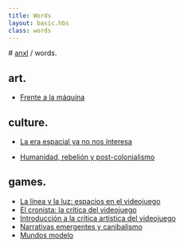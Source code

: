 ```yaml
---
title: Words
layout: basic.hbs
class: words
---
```


# [anxl](work.html) / words.

<h2 id="art">art.</h2>

- [Frente a la máquina](http://tres.visual404.com/frente-a-la-maquina/)

<h2 id="culture">culture.</h2>

- [La era espacial ya no nos interesa](http://www.yorokobu.es/era-espacial/)

- [Humanidad, rebelión y post-colonialismo](http://cuatro.visual404.com/humanidad-rebelion-y-post-colonialismo/)

<h2 id="games">games.</h2>


- [La línea y la luz: espacios en el videojuego](http://www.presura.es/2018/01/31/linea-luz-espacios-en-el-videojuego/)
- [El cronista: la crítica del videojuego](http://www.presura.es/2017/05/16/la-critica-del-videojuego/)
- [Introducción a la crítica artística del videojuego](https://www.academia.edu/27064996/Introducci%C3%B3n_a_la_Cr%C3%ADtica_Art%C3%ADstica_del_Videojuego_como_Medio)
- [Narrativas emergentes y canibalismo](http://deusexmachina.es/narrativas-emergentes-canibalismo/)
- [Mundos modelo](http://deusexmachina.es/mundos-modelo/)
